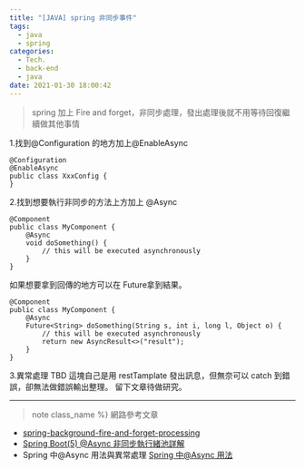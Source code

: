 ```yaml
---
title: "[JAVA] spring 非同步事件"
tags:
  - java
  - spring
categories:
  - Tech.
  - back-end
  - java
date: 2021-01-30 18:00:42
---
```


>spring 加上 Fire and forget，非同步處理，發出處理後就不用等待回復繼續做其他事情 

<!--more-->

1.找到@Configuration 的地方加上@EnableAsync

```
@Configuration
@EnableAsync
public class XxxConfig {
}
```

2.找到想要執行非同步的方法上方加上 @Async

```
@Component
public class MyComponent {
    @Async
    void doSomething() {
        // this will be executed asynchronously
    }
}
```

如果想要拿到回傳的地方可以在 Future<XXX>拿到結果。

```
@Component
public class MyComponent {
    @Async
    Future<String> doSomething(String s, int i, long l, Object o) {
        // this will be executed asynchronously
        return new AsyncResult<>("result");
    }
}
```

3.異常處理 TBD
這塊自己是用 restTamplate 發出訊息，但無奈可以 catch 到錯誤，卻無法做錯誤輸出整理。
留下文章待做研究。

---

>note class_name %} 網路參考文章 

- [spring-background-fire-and-forget-processing](https://stackoverflow.com/questions/33243255/spring-background-fire-and-forget-processing)
- [Spring Boot(5) @Async 非同步執行緒池詳解](https://www.mdeditor.tw/pl/pIYL/zh-tw)
- Spring 中@Async 用法與異常處理
  [Spring 中@Async 用法](https://codertw.com/%E7%A8%8B%E5%BC%8F%E8%AA%9E%E8%A8%80/312303/)
